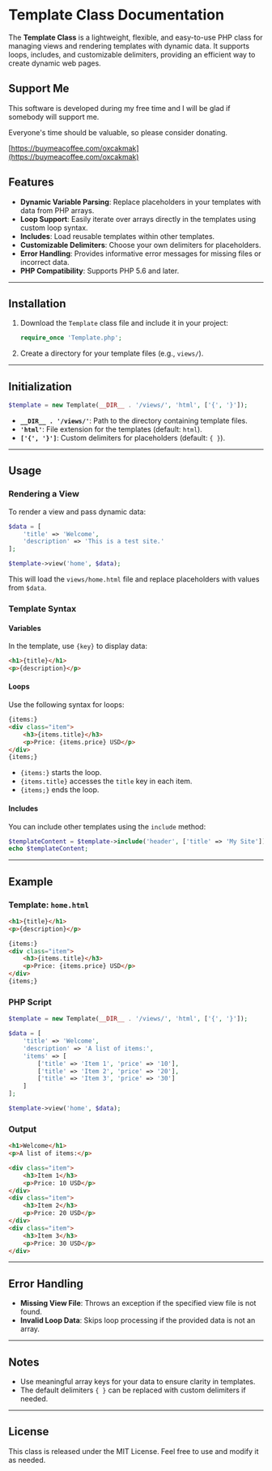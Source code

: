 # Template Class Documentation

The **Template Class** is a lightweight, flexible, and easy-to-use PHP class for managing views and rendering templates with dynamic data. It supports loops, includes, and customizable delimiters, providing an efficient way to create dynamic web pages.

## Support Me

This software is developed during my free time and I will be glad if somebody will support me.

Everyone's time should be valuable, so please consider donating.

[https://buymeacoffee.com/oxcakmak](https://buymeacoffee.com/oxcakmak)

## Features

- **Dynamic Variable Parsing**: Replace placeholders in your templates with data from PHP arrays.
- **Loop Support**: Easily iterate over arrays directly in the templates using custom loop syntax.
- **Includes**: Load reusable templates within other templates.
- **Customizable Delimiters**: Choose your own delimiters for placeholders.
- **Error Handling**: Provides informative error messages for missing files or incorrect data.
- **PHP Compatibility**: Supports PHP 5.6 and later.

---

## Installation

1. Download the `Template` class file and include it in your project:

    ```php
    require_once 'Template.php';
    ```

2. Create a directory for your template files (e.g., `views/`).

---

## Initialization

```php
$template = new Template(__DIR__ . '/views/', 'html', ['{', '}']);
```

- **`__DIR__ . '/views/'`**: Path to the directory containing template files.
- **`'html'`**: File extension for the templates (default: `html`).
- **`['{', '}']`**: Custom delimiters for placeholders (default: `{ }`).

---

## Usage

### Rendering a View

To render a view and pass dynamic data:

```php
$data = [
    'title' => 'Welcome',
    'description' => 'This is a test site.'
];

$template->view('home', $data);
```

This will load the `views/home.html` file and replace placeholders with values from `$data`.

### Template Syntax

#### Variables

In the template, use `{key}` to display data:

```html
<h1>{title}</h1>
<p>{description}</p>
```

#### Loops

Use the following syntax for loops:

```html
{items:}
<div class="item">
    <h3>{items.title}</h3>
    <p>Price: {items.price} USD</p>
</div>
{items;}
```

- `{items:}` starts the loop.
- `{items.title}` accesses the `title` key in each item.
- `{items;}` ends the loop.

#### Includes

You can include other templates using the `include` method:

```php
$templateContent = $template->include('header', ['title' => 'My Site']);
echo $templateContent;
```

---

## Example

### Template: `home.html`

```html
<h1>{title}</h1>
<p>{description}</p>

{items:}
<div class="item">
    <h3>{items.title}</h3>
    <p>Price: {items.price} USD</p>
</div>
{items;}
```

### PHP Script

```php
$template = new Template(__DIR__ . '/views/', 'html', ['{', '}']);

$data = [
    'title' => 'Welcome',
    'description' => 'A list of items:',
    'items' => [
        ['title' => 'Item 1', 'price' => '10'],
        ['title' => 'Item 2', 'price' => '20'],
        ['title' => 'Item 3', 'price' => '30']
    ]
];

$template->view('home', $data);
```

### Output

```html
<h1>Welcome</h1>
<p>A list of items:</p>

<div class="item">
    <h3>Item 1</h3>
    <p>Price: 10 USD</p>
</div>
<div class="item">
    <h3>Item 2</h3>
    <p>Price: 20 USD</p>
</div>
<div class="item">
    <h3>Item 3</h3>
    <p>Price: 30 USD</p>
</div>
```

---

## Error Handling

- **Missing View File**: Throws an exception if the specified view file is not found.
- **Invalid Loop Data**: Skips loop processing if the provided data is not an array.

---

## Notes

- Use meaningful array keys for your data to ensure clarity in templates.
- The default delimiters `{ }` can be replaced with custom delimiters if needed.

---

## License

This class is released under the MIT License. Feel free to use and modify it as needed.

